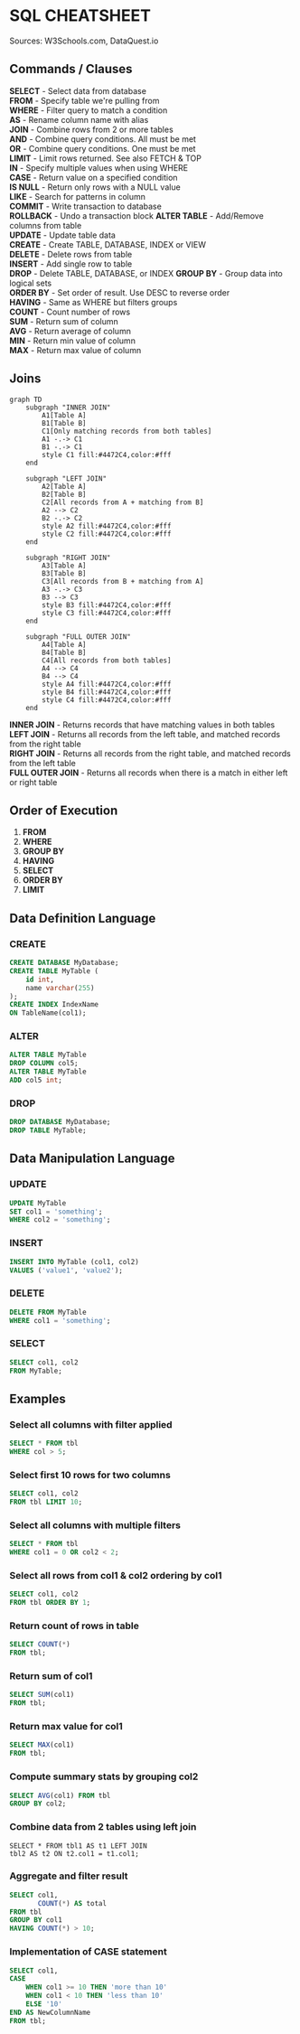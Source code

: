 # SQL CHEATSHEET

Sources: W3Schools.com, DataQuest.io

## Commands / Clauses

**SELECT** - Select data from database  
**FROM** - Specify table we're pulling from  
**WHERE** - Filter query to match a condition  
**AS** - Rename column name with alias  
**JOIN** - Combine rows from 2 or more tables  
**AND** - Combine query conditions. All must be met  
**OR** - Combine query conditions. One must be met  
**LIMIT** - Limit rows returned. See also FETCH & TOP  
**IN** - Specify multiple values when using WHERE  
**CASE** - Return value on a specified condition  
**IS NULL** - Return only rows with a NULL value  
**LIKE** - Search for patterns in column  
**COMMIT** - Write transaction to database  
**ROLLBACK** - Undo a transaction block
**ALTER TABLE** - Add/Remove columns from table  
**UPDATE** - Update table data  
**CREATE** - Create TABLE, DATABASE, INDEX or VIEW  
**DELETE** - Delete rows from table  
**INSERT** - Add single row to table  
**DROP** - Delete TABLE, DATABASE, or INDEX
**GROUP BY** - Group data into logical sets  
**ORDER BY** - Set order of result. Use DESC to reverse order  
**HAVING** - Same as WHERE but filters groups  
**COUNT** - Count number of rows  
**SUM** - Return sum of column  
**AVG** - Return average of column  
**MIN** - Return min value of column  
**MAX** - Return max value of column

## Joins

```mermaid
graph TD
    subgraph "INNER JOIN"
        A1[Table A]
        B1[Table B]
        C1[Only matching records from both tables]
        A1 -.-> C1
        B1 -.-> C1
        style C1 fill:#4472C4,color:#fff
    end

    subgraph "LEFT JOIN"
        A2[Table A]
        B2[Table B]
        C2[All records from A + matching from B]
        A2 --> C2
        B2 -.-> C2
        style A2 fill:#4472C4,color:#fff
        style C2 fill:#4472C4,color:#fff
    end

    subgraph "RIGHT JOIN"
        A3[Table A]
        B3[Table B]
        C3[All records from B + matching from A]
        A3 -.-> C3
        B3 --> C3
        style B3 fill:#4472C4,color:#fff
        style C3 fill:#4472C4,color:#fff
    end

    subgraph "FULL OUTER JOIN"
        A4[Table A]
        B4[Table B]
        C4[All records from both tables]
        A4 --> C4
        B4 --> C4
        style A4 fill:#4472C4,color:#fff
        style B4 fill:#4472C4,color:#fff
        style C4 fill:#4472C4,color:#fff
    end
```

**INNER JOIN** - Returns records that have matching values in both tables
**LEFT JOIN** - Returns all records from the left table, and matched records
from the right table  
**RIGHT JOIN** - Returns all records from the right table, and matched records
from the left table  
**FULL OUTER JOIN** - Returns all records when there is a match in either left
or right table

## Order of Execution

1. **FROM**
2. **WHERE**
3. **GROUP BY**
4. **HAVING**
5. **SELECT**
6. **ORDER BY**
7. **LIMIT**

## Data Definition Language

### CREATE

```sql
CREATE DATABASE MyDatabase;
CREATE TABLE MyTable (
    id int,
    name varchar(255)
);
CREATE INDEX IndexName
ON TableName(col1);
```

### ALTER

```sql
ALTER TABLE MyTable
DROP COLUMN col5;
ALTER TABLE MyTable
ADD col5 int;
```

### DROP

```sql
DROP DATABASE MyDatabase;
DROP TABLE MyTable;
```

## Data Manipulation Language

### UPDATE

```sql
UPDATE MyTable
SET col1 = 'something';
WHERE col2 = 'something';
```

### INSERT

```sql
INSERT INTO MyTable (col1, col2)
VALUES ('value1', 'value2');
```

### DELETE

```sql
DELETE FROM MyTable
WHERE col1 = 'something';
```

### SELECT

```sql
SELECT col1, col2
FROM MyTable;
```

## Examples

### Select all columns with filter applied

```sql
SELECT * FROM tbl
WHERE col > 5;
```

### Select first 10 rows for two columns

```sql
SELECT col1, col2
FROM tbl LIMIT 10;
```

### Select all columns with multiple filters

```sql
SELECT * FROM tbl
WHERE col1 = 0 OR col2 < 2;
```

### Select all rows from col1 & col2 ordering by col1

```sql
SELECT col1, col2
FROM tbl ORDER BY 1;
```

### Return count of rows in table

```sql
SELECT COUNT(*)
FROM tbl;
```

### Return sum of col1

```sql
SELECT SUM(col1)
FROM tbl;
```

### Return max value for col1

```sql
SELECT MAX(col1)
FROM tbl;
```

### Compute summary stats by grouping col2

```sql
SELECT AVG(col1) FROM tbl
GROUP BY col2;
```

### Combine data from 2 tables using left join

```sq:w
SELECT * FROM tbl1 AS t1 LEFT JOIN
tbl2 AS t2 ON t2.col1 = t1.col1;
```

### Aggregate and filter result

```sql
SELECT col1,
       COUNT(*) AS total
FROM tbl
GROUP BY col1
HAVING COUNT(*) > 10;
```

### Implementation of CASE statement

```sql
SELECT col1,
CASE
    WHEN col1 >= 10 THEN 'more than 10'
    WHEN col1 < 10 THEN 'less than 10'
    ELSE '10'
END AS NewColumnName
FROM tbl;
```
